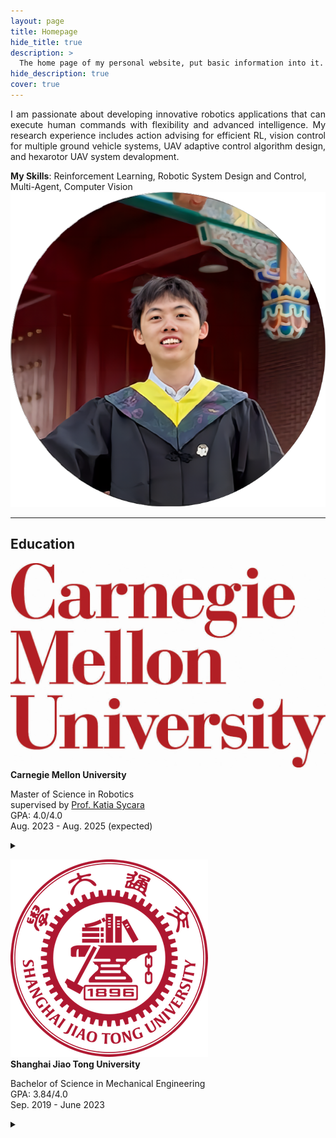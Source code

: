 ```yaml
---
layout: page
title: Homepage
hide_title: true
description: >
  The home page of my personal website, put basic information into it.
hide_description: true
cover: true
---
```

<div class="statement-entry">
  <div class="statement-info">
  <p align="justify">I am passionate about developing innovative robotics applications that can
  execute human commands with flexibility and advanced intelligence.
  My research experience includes action advising for efficient RL, vision control
  for multiple ground vehicle systems, UAV adaptive control algorithm design, and hexarotor UAV system devalopment.</p>
  <strong>My Skills</strong>: Reinforcement Learning, Robotic System Design and Control, <br>Multi-Agent, Computer Vision
  </div>
  <div class="statement-logo">
    <img src="assets/icons/graduate_circle.png" alt="head Logo" alt="head Logo" class="statement-logo">
  </div>
</div>
<!-- ## Statement
I am passionate about developing innovative robotics applications that can execute human commands with flexibility and advanced intelligence.
My research interest lies in the **control and planning** of robotic systems, especially **collaborative multi-robot systems**.
I hope to build robot teams that can flexibly and safely accomplish human commands and intelligently interact with human beings.
<br/> <br/>
I would like to develop methods based on control theory, distributed algorithms, and artificial intelligence,
and draw inspiration from any other regions. -->

---

## Education
<div class="education-entry">
  <div class="education-logo">
    <img src="assets/icons/cmu.jpg" alt="SJTU Logo" alt="SJTU Logo" class="university-logo">
  </div>
  <div class="education-info">
  <!-- <h3>Carnegie Mellon University</h3> -->
  <strong>Carnegie Mellon University</strong>
  <p>Master of Science in Robotics <br>supervised by <a href="https://www.ri.cmu.edu/ri-faculty/katia-sycara/">Prof. Katia Sycara</a><br>GPA: 4.0/4.0
  <br>Aug. 2023 - Aug. 2025 (expected)
  <details>
    <summary></summary>
    <li><strong>Research Topic</strong>: Action Advising for Efficient RL in Multi-Agent Ad Hoc Teaming </li>
    <li><strong>Selected Courseworks</strong>: Math Foundations for Robotics (16-811), Introduction to Robot Learning (16-831), Computer Vision (16-720), Mobile Manipulation (16-762)</li>
      <!-- Add more courses as needed -->
  </details></p>
</div>
</div>

<div class="education-entry">
  <div class="education-logo">
    <img src="assets/icons/sjtu.png" alt="SJTU Logo" alt="SJTU Logo" class="university-logo">
  </div>
  <div class="education-info">
    <strong>Shanghai Jiao Tong University</strong>
    <p>Bachelor of Science in Mechanical Engineering<br> GPA: 3.84/4.0
    <br>Sep. 2019 - June 2023    
    <details>
      <summary></summary>
        <li><strong>Dissertation Topic</strong>: Active Vision Planning of Coordinated Ground Vehicle Systems</li>
        <li><strong>Selected Courseworks</strong>: Robotics (ME385), Artificial Intelligence (AU342), Modeling Analysis and System Control (ME369)</li>
        <!-- Add more courses as needed -->
    </details></p>
  </div>
</div>
